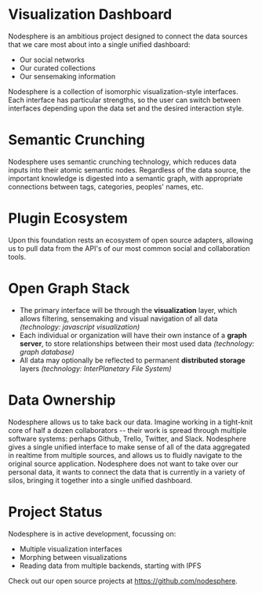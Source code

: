 # Visualization Dashboard

Nodesphere is an ambitious project designed to connect the data sources that we care most about into a single unified dashboard:

- Our social networks
- Our curated collections
- Our sensemaking information

Nodesphere is a collection of isomorphic visualization-style interfaces. Each interface has particular strengths, so the user can switch between interfaces depending upon the data set and the desired interaction style.

# Semantic Crunching

Nodesphere uses semantic crunching technology, which reduces data inputs into their atomic semantic nodes. Regardless of the data source, the important knowledge is digested into a semantic graph, with appropriate connections between tags, categories, peoples' names, etc.

# Plugin Ecosystem

Upon this foundation rests an ecosystem of open source adapters, allowing us to pull data from the API's of our most common social and collaboration tools.

# Open Graph Stack

- The primary interface will be through the **visualization** layer, which  allows filtering, sensemaking and visual navigation of all data _(technology: javascript visualization)_
- Each individual or organization will have their own instance of a **graph server**, to store relationships between their most used data _(technology: graph database)_
- All data may optionally be reflected to permanent **distributed storage** layers _(technology: InterPlanetary File System)_

# Data Ownership

Nodesphere allows us to take back our data. Imagine working in a tight-knit core of half a dozen collaborators -- their work is spread through multiple software systems: perhaps Github, Trello, Twitter, and Slack. Nodesphere gives a single unified interface to make sense of all of the data aggregated in realtime from multiple sources, and allows us to fluidly navigate to the original source application. Nodesphere does not want to take over our personal data, it wants to connect the data that is currently in a variety of silos, bringing it together into a single unified dashboard.

# Project Status

Nodesphere is in active development, focussing on:

- Multiple visualization interfaces
- Morphing between visualizations
- Reading data from multiple backends, starting with IPFS

Check out our open source projects at <https://github.com/nodesphere>.
